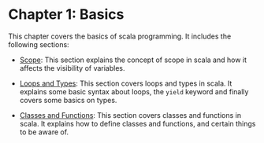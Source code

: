 # Chapter 1: Basics

This chapter covers the basics of scala programming. It includes the following sections:

- [Scope](./chapter1/Scope.md): This section explains the concept of scope in scala and how it affects the visibility of variables.

- [Loops and Types](./chapter1/LoopsAndTypes.md): This section covers loops and types in scala. It explains some basic syntax about loops, the `yield` keyword and finally covers some basics on types.

- [Classes and Functions](./chapter1/ClassesAndFunctions.md): This section covers classes and functions in scala. It explains how to define classes and functions, and certain things to be aware of.
